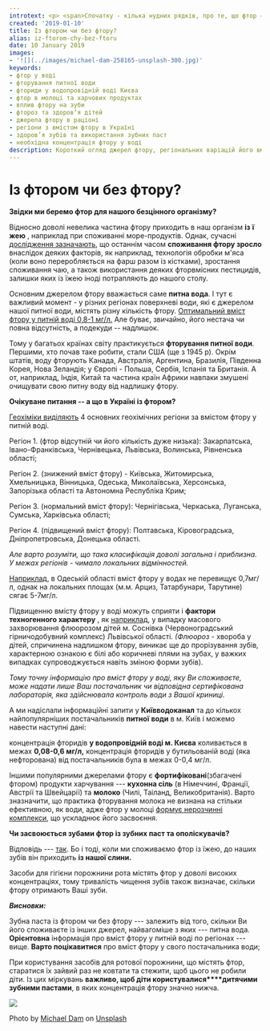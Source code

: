 ```yaml
---
introtext: <p> <span>Спочатку - кілька нудних рядків, про те, що фтор – мікроелемент, який виконує деякі важливі функції, як от наприклад, він – один із факторів міцності кісток. Але найвідчутніший для нас цей елемент у питанні зубів. <b>Фтор – один із ключових факторів стійкості нашої зубної емалі до розвитку карієсу. </b>Мало фтору – ми вразливіші до псування зубів. З іншого боку, надлишок фтору є токсичним. То яку зубну пасту обирати - із фтором чи без, та і чи засвоюється фтор із пасти?</span></p>
created: '2019-01-10'
title: Із фтором чи без фтору?
alias: iz-ftorom-chy-bez-ftoru
date: 10 January 2019
images:
- '![](../images/michael-dam-258165-unsplash-300.jpg)'
keywords:
- фтор у воді
- фторування питної води
- фториди у водопровідній воді Києва
- фтор в молоці та харчових продуктах
- вплив фтору на зуби
- фтороз та здоров’я дітей
- джерела фтору в раціоні
- регіони з вмістом фтору в Україні
- здоров’я зубів та використання зубних паст
- необхідна концентрація фтору у воді
description: Короткий огляд джерел фтору, регіональних варіацій його вмісту у воді, впливу на здоров’я зубів та рекомендацій щодо використання фторвмістних засобів догляду за порожниною рота.
---
```


# Із фтором чи без фтору?

**Звідки ми беремо фтор для нашого безцінного організму?**

Відносно доволі невелика частина фтору приходить в наш організм **із** **ї** **жею** , наприклад при споживанні море-продуктів. Однак, сучасні [дослідження зазначають](https://www.ncbi.nlm.nih.gov/pmc/articles/PMC6195894/), що останнім часом **споживання фтору зросло** внаслідок деяких факторів, як наприклад, технологія обробки м'яса (коли воно переробляється на фарш разом із кістками), зростання споживання чаю, а також використання деяких фторвмісних пестицидів, залишки яких із їжею іноді потрапляють до нашого столу.

Основним джерелом фтору вважається саме **питна вода**. І тут є важливий момент - у різних регіонах поверхневі води, які є джерелом нашої питної води, містять різну кількість фтору. [Оптимальний вміст фтору у питній воді 0,8-1 мг/л](https://www.ncbi.nlm.nih.gov/pmc/articles/PMC6195894/#b13-pnfs-23-171)<ins>.</ins> Але буває, звичайно, його нестача чи повна відсутність, а подекуди -- надлишок.

Тому у багатьох країнах світу практикується **фторування питної води**. Першими, хто почав таке робити, стали США (ще з 1945 р). Окрім штатів, воду фторують Канада, Австралія, Аргентина, Бразилія, Південна Корея, Нова Зеландія; у Європі - Польша, Сербія, Іспанія та Британія. А от, наприклад, Індія, Китай та частина країн Африки навпаки змушені очищувати свою питну воду від надлишку фтору.

**Очікуване питання -- а що в Україні із фтором?**

[Геохіміки виділяють](https://www.br.com.ua/referats/dysertacii_ta_autoreferaty/56037-1.html) 4 основних геохімічних регіони за вмістом фтору у питній воді.

Регіон 1. (фтор відсутній чи його кількість дуже низька): Закарпатська, Івано-Франківська, Чернівецька, Львівська, Волинська, Рівненська області;

Регіон 2. (знижений вміст фтору) - Київська, Житомирська, Хмельницька, Вінницька, Одеська, Миколаївська, Херсонська, Запорізька області та Автономна Республіка Крим;

Регіон 3. (нормальний вміст фтору): Чернігівська, Черкаська, Луганська, Сумська, Харківська області;

Регіон 4. (підвищений вміст фтору): Полтавська, Кіровоградська, Дніпропетровська, Донецька області.

*Але варто розуміти, що така класифікація доволі загальна і приблизна. У межах регіонів - чимало локальних відмінностей.*

[Наприклад](https://igmof.org.ua/sites/default/files/2003_2-3_p93.pdf), в Одеській області вміст фтору у водах не перевищує 0,7мг/л, однак на локальних площах (м.м. Арциз, Татарбунари, Тарутине) сягає 5-7мг/л.

Підвищенню вмісту фтору у воді можуть сприяти і **фактори техногенного характеру** , як [наприклад](https://igmof.org.ua/sites/default/files/2003_2-3_p93.pdf), у випадку масового захворювання флюорозом дітей м. Соснівка (Червоноградський гірничодобувний комплекс) Львівської області. *(Флюороз* - хвороба у дітей, спричинена надлишком фтору, виникає ще до прорізування зубів, характерною ознакою є білі або коричневі плями на зубах, у важких випадках супроводжується навіть зміною форми зубів).

*Тому точну інформацію про вміст фтору у воді, яку Ви споживаєте, може надати лише Ваш постачальник чи відповідна сертифікована лабораторія, яка здійснювала контроль води з Вашої криниці.*

А ми надіслали інформаційні запити у **Київводоканал** та до кількох найпопулярніших постачальників **питної** **води** в м. Київ і можемо навести наступні дані:

концентрація фторидів **у водопровідній воді м. Києва** коливається в межах **0,08-0,6 мг/л,** концентрація фторидів у бутильованій воді (яка нефторована) від постачальників була в межах 0-0,4 мг/л.

Іншими популярними джерелами фтору є **фортифіковані**(збагачені фтором) продукти харчування --- **кухонна сіль** (в Німеччині, Франції, Австрії та Швейцарії) та **молоко** (Чилі, Таіланд, Великобританія). Варто зназначити, що практика фторування молока не визнана на стільки ефективною, як води, адже фтор у молоці [формує нерозчинні комплекси](https://www.ncbi.nlm.nih.gov/pubmed/27352462/), що ускладнює його засвоєння.

**Чи засвоюється зубами фтор із зубних паст та ополіскувачів?**

Відповідь --- [так](https://www.ncbi.nlm.nih.gov/pmc/articles/PMC4851520/). Бо і тоді, коли ми споживаємо фтор із їжею, до наших зубів він приходить **із нашої слини.**

Засоби для гігієни порожнини рота містять фтор у доволі високих концентраціях, тому тривалість чищення зубів також визначає, скільки фтору отримають Ваші зуби.

***Висновки:***

Зубна паста із фтором чи без фтору --- залежить від того, скільки Ви його споживаєте із інших джерел, найвагоміше з яких --- питна вода. **Орієнтовна** інформація про вміст фтору у питній воді по регіонах --- вище. **Варто поцікавитися** про вміст фтору у свого постачальника води;

При користування засобів для ротової порожнини, що містять фтор, старатися їх зайвий раз не ковтати та стежити, щоб цього не робили діти. Із цих міркувань **важливо, щоб діти користувалися****дитячими** **зубними пастами**, в яких концентрація фтору значно нижча.

![](../images/michael-dam-258165-unsplash-300.jpg)

Photo by [Michael Dam](https://unsplash.com/photos/mEZ3PoFGs_k?utm_source=unsplash&utm_medium=referral&utm_content=creditCopyText) on [Unsplash](https://unsplash.com/search/photos/old-woman-smile?utm_source=unsplash&utm_medium=referral&utm_content=creditCopyText)
